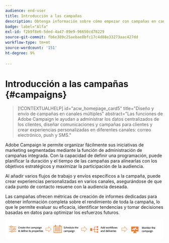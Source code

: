 ```yaml
---
audience: end-user
title: Introducción a las campañas
description: Obtenga información sobre cómo empezar con campañas en canales múltiples
badge: label="Alfa"
exl-id: f2b9f8e6-5ded-4a47-89e9-96650cd78229
source-git-commit: fb6e389c25aebae8bfc17c4d88e33273aac427dd
workflow-type: tm+mt
source-wordcount: '151'
ht-degree: 9%

---
```



# Introducción a las campañas {#campaigns}

>[!CONTEXTUALHELP]
>id="acw_homepage_card5"
>title="Diseño y envío de campañas en canales múltiples"
>abstract="Las funciones de Adobe Campaign le ayudan a administrar los datos centralizados de los clientes, diseñar comunicaciones y campañas para clientes y crear experiencias personalizadas en diferentes canales: correo electrónico, push y SMS."

Adobe Campaign le permite organizar fácilmente sus iniciativas de marketing segmentadas mediante la función de administración de campañas integrada. Con la capacidad de definir una programación, puede planificar la duración y el tiempo de las campañas para alinearlas con los objetivos estratégicos y maximizar la participación de la audiencia.

Al añadir varios flujos de trabajo y envíos específicos a la campaña, puede crear experiencias personalizadas en varios canales, asegurándose de que cada punto de contacto resuene con la audiencia deseada.

Las campañas ofrecen métricas de creación de informes dedicadas para obtener información completa sobre el rendimiento de toda la campaña, lo que le permite evaluar su eficacia, identificar tendencias y tomar decisiones basadas en datos para optimizar los esfuerzos futuros.

![Flujo de campaña](assets/campaign-flow.png)


<!--
Use Adobe Campaign to create cross-channel campaigns. With its marketing campaign orchestration capabilities, you can manage and centralize customer data, design customer communications and campaigns, and create personalized experiences across different channels. In this version, email, push and SMS channels are available.

Design and execute high-volume email campaigns to deliver personalized messages, for all platforms and screen sizes. 
Measure the effectiveness of your deliveries with detailed reports including the counts of opens, clicks, forwards, and more. With Adobe Campaign segmentation capabilities, you can run queries against a high-volume database, and easily define dynamic marketing segments which perfectly target your campaigns.
-->

<!--
Get Started with campaigns
Adobe Campaign offers a set of solutions that help you personalize and deliver campaigns across all of your online and offline channels. You can create, configure, execute and analyze marketing campaigns. All marketing campaigns can be managed from a unified control center. Discover how to browse and create marketing campaigns in this section.

Campaigns include actions (deliveries) and processes (importing or extracting files), as well as resources (marketing documents, delivery outlines). They are used in marketing campaigns. Campaigns are part of a program, and programs are included in a campaign plan.
-->
